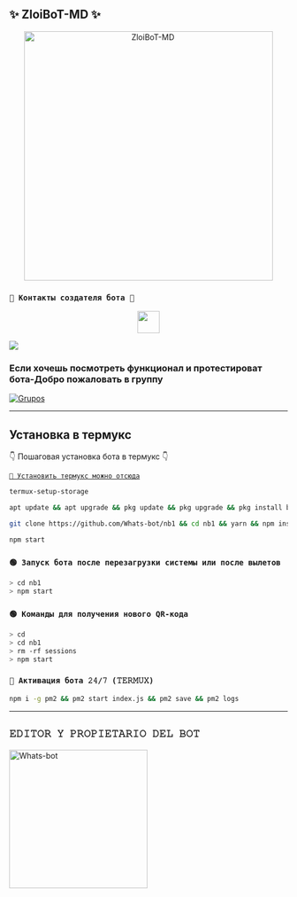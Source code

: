 ##  ✨  ZloiBoT-MD ✨

<p align="center">
<img src="https://imageup.ru/img86/4691260/ava.jpg" alt="ZloiBoT-MD" width="450"/>
</p>


    
### `👑 Контакты создателя бота 👑`
<p align="center">
<a href="https://github.com/Whats-bot"><img src="http://readme-typing-svg.herokuapp.com?font=mono&size=14&duration=3000&color=ABF7BB&center=verdadero&vCenter=verdadero&lines=Пиши+создателю+бота+по+всем+вопросам." height="40px"
</p>
    
<a href="https://wa.me/79524197466" target="blank"><img src="https://img.shields.io/badge/Создатель-25D366?style=for-the-badge&logo=whatsapp&logoColor=white" /></a>

### Если хочешь посмотреть функционал и протестироват бота-Добро пожаловать в группу

[![Grupos](https://img.shields.io/badge/Группа-25D366?style=for-the-badge&logo=whatsapp&logoColor=white)](https://chat.whatsapp.com/FQ4gui0wUTO94zgP2YUbsH) 


------------------ 

## Установка в термукс
👇 Пошаговая установка бота в термукс 👇



[`💫 Установить термукс можно отсюда`](https://www.mediafire.com/file/3hsvi3xkpq3a64o/termux_118.apk/file)

```bash
termux-setup-storage
```
```bash
apt update && apt upgrade && pkg update && pkg upgrade && pkg install bash && pkg install libwebp && pkg install git -y && pkg install nodejs -y && pkg install ffmpeg -y && pkg install wget && pkg install imagemagick -y && pkg install yarn
```
```bash
git clone https://github.com/Whats-bot/nb1 && cd nb1 && yarn && npm install
```
```bash
npm start
```

### `🟢 Запуск бота после перезагрузки системы или после вылетов`

```bash
> cd nb1
> npm start
```
### `🟢 Команды для получения нового QR-кода`

```bash
> cd 
> cd nb1
> rm -rf sessions
> npm start
```
### `🤖 Активация бота 𝟸𝟺/𝟽 (𝚃𝙴𝚁𝙼𝚄𝚇)`
```bash
npm i -g pm2 && pm2 start index.js && pm2 save && pm2 logs
```

------------------ 



## `𝙴𝙳𝙸𝚃𝙾𝚁 𝚈 𝙿𝚁𝙾𝙿𝙸𝙴𝚃𝙰𝚁𝙸𝙾 𝙳𝙴𝙻 𝙱𝙾𝚃`

<a href="https://github.com/Whats-bot"><img src="https://imageup.ru/img86/4690319/photo_2024-01-05_13-24-46.jpg" width="250" height="250" alt="Whats-bot"/></a>

